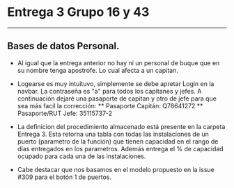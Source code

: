 # Entrega 3 Grupo 16 y 43

---

## Bases de datos Personal.

* Al igual que la entrega anterior no hay ni un personal de buque que en su nombre tenga apostrofe. Lo cual afecta a un capitan.
* Logearse es muy intuituvo, simplemente se debe apretar Login en la navbar. La contraseña es "a" para todos los capitanes y jefes. A continuación dejaré una pasaporte de capitan y otro de jefe para que sea más facil la corrección:
** Pasaporte Capitán: Q78641272
** Pasaporte/RUT Jefe: 35115737-2

* La definicion del procedimiento almacenado está presente en la carpeta Entrega 3. Esta retorna una tabla con todas las instalaciones de un puerto (parametro de la función) que tienen capacidad en el rango de días entregados en los parametros. Además entrega el % de capacidad ocupado para cada una de las instalaciones.
* Cabe destacar que nos basamos en el modelo propuesto en la issue #309 para el botón 1 de puertos.
